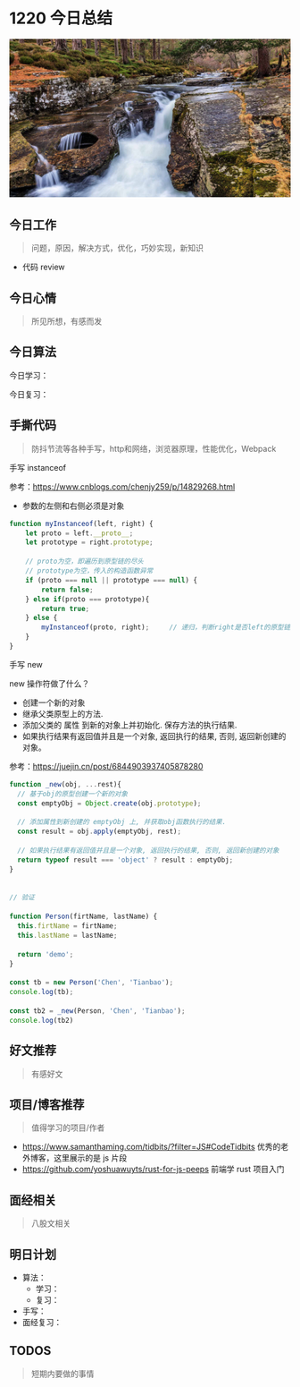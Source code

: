 
# 1220 今日总结

![](./bg-imgs/1220.jpg)


## 今日工作
> 问题，原因，解决方式，优化，巧妙实现，新知识

- 代码 review



## 今日心情
> 所见所想，有感而发


## 今日算法

今日学习：


今日复习：


## 手撕代码
> 防抖节流等各种手写，http和网络，浏览器原理，性能优化，Webpack

手写 instanceof

参考：https://www.cnblogs.com/chenjy259/p/14829268.html

- 参数的左侧和右侧必须是对象

```js
function myInstanceof(left, right) {
    let proto = left.__proto__;
    let prototype = right.prototype;
    
    // proto为空，即遍历到原型链的尽头
    // prototype为空，传入的构造函数异常
    if (proto === null || prototype === null) {
        return false;
    } else if(proto === prototype){
        return true;
    } else {
        myInstanceof(proto, right);		// 递归，判断right是否left的原型链上
    }
}
```

手写 new

new 操作符做了什么？

- 创建一个新的对象
- 继承父类原型上的方法.
- 添加父类的 属性 到新的对象上并初始化. 保存方法的执行结果.
- 如果执行结果有返回值并且是一个对象, 返回执行的结果, 否则, 返回新创建的对象。

参考：https://juejin.cn/post/6844903937405878280

```js
function _new(obj, ...rest){
  // 基于obj的原型创建一个新的对象
  const emptyObj = Object.create(obj.prototype);

  // 添加属性到新创建的 emptyObj 上, 并获取obj函数执行的结果.
  const result = obj.apply(emptyObj, rest);

  // 如果执行结果有返回值并且是一个对象, 返回执行的结果, 否则, 返回新创建的对象
  return typeof result === 'object' ? result : emptyObj;
}


// 验证

function Person(firtName, lastName) {
  this.firtName = firtName;
  this.lastName = lastName;

  return 'demo';
}

const tb = new Person('Chen', 'Tianbao');
console.log(tb);

const tb2 = _new(Person, 'Chen', 'Tianbao');
console.log(tb2)

```


## 好文推荐
> 有感好文


## 项目/博客推荐
> 值得学习的项目/作者

- https://www.samanthaming.com/tidbits/?filter=JS#CodeTidbits 优秀的老外博客，这里展示的是 js 片段
- https://github.com/yoshuawuyts/rust-for-js-peeps 前端学 rust 项目入门


## 面经相关
> 八股文相关

## 明日计划

- 算法：
  - 学习：
  - 复习：
- 手写：
- 面经复习：

## TODOS
> 短期内要做的事情